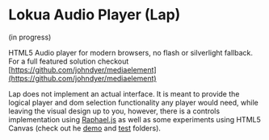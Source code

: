 Lokua Audio Player (Lap)
========================

(in progress)

HTML5 Audio player for modern browsers, no flash or silverlight fallback. For a full featured solution checkout
[https://github.com/johndyer/mediaelement](https://github.com/johndyer/mediaelement)

Lap does not implement an actual interface. It is meant to provide the logical player and dom selection functionality any player would need, while leaving the visual design up to you, however, there is a
controls implementation using [Raphael.js](http://raphaeljs.com/) as well as some experiments using 
HTML5 Canvas (check out he [demo](./demo) and [test](./test) folders).


